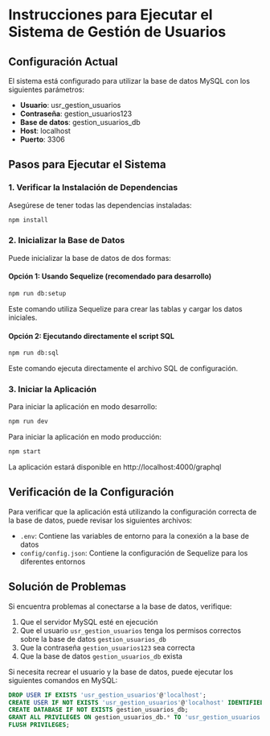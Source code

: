 # Instrucciones para Ejecutar el Sistema de Gestión de Usuarios

## Configuración Actual

El sistema está configurado para utilizar la base de datos MySQL con los siguientes parámetros:

- **Usuario**: usr_gestion_usuarios
- **Contraseña**: gestion_usuarios123
- **Base de datos**: gestion_usuarios_db
- **Host**: localhost
- **Puerto**: 3306

## Pasos para Ejecutar el Sistema

### 1. Verificar la Instalación de Dependencias

Asegúrese de tener todas las dependencias instaladas:

```bash
npm install
```

### 2. Inicializar la Base de Datos

Puede inicializar la base de datos de dos formas:

#### Opción 1: Usando Sequelize (recomendado para desarrollo)

```bash
npm run db:setup
```

Este comando utiliza Sequelize para crear las tablas y cargar los datos iniciales.

#### Opción 2: Ejecutando directamente el script SQL

```bash
npm run db:sql
```

Este comando ejecuta directamente el archivo SQL de configuración.

### 3. Iniciar la Aplicación

Para iniciar la aplicación en modo desarrollo:

```bash
npm run dev
```

Para iniciar la aplicación en modo producción:

```bash
npm start
```

La aplicación estará disponible en http://localhost:4000/graphql

## Verificación de la Configuración

Para verificar que la aplicación está utilizando la configuración correcta de la base de datos, puede revisar los siguientes archivos:

- `.env`: Contiene las variables de entorno para la conexión a la base de datos
- `config/config.json`: Contiene la configuración de Sequelize para los diferentes entornos

## Solución de Problemas

Si encuentra problemas al conectarse a la base de datos, verifique:

1. Que el servidor MySQL esté en ejecución
2. Que el usuario `usr_gestion_usuarios` tenga los permisos correctos sobre la base de datos `gestion_usuarios_db`
3. Que la contraseña `gestion_usuarios123` sea correcta
4. Que la base de datos `gestion_usuarios_db` exista

Si necesita recrear el usuario y la base de datos, puede ejecutar los siguientes comandos en MySQL:

```sql
DROP USER IF EXISTS 'usr_gestion_usuarios'@'localhost';
CREATE USER IF NOT EXISTS 'usr_gestion_usuarios'@'localhost' IDENTIFIED BY 'gestion_usuarios123';
CREATE DATABASE IF NOT EXISTS gestion_usuarios_db;
GRANT ALL PRIVILEGES ON gestion_usuarios_db.* TO 'usr_gestion_usuarios'@'localhost';
FLUSH PRIVILEGES;
```